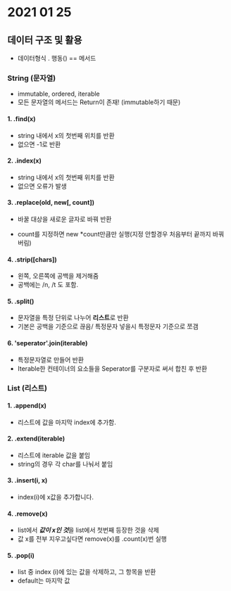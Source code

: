 # 2021 01 25

## 데이터 구조 및 활용

- 데이터형식 . 행동()  == 메서드



### String (문자열)

- immutable, ordered, iterable
- 모든 문자열의 메서드는 Return이 존재! (immutable하기 때문)

#### 1.  .find(x)

- string 내에서 x의 첫번째 위치를 반환
- 없으면 -1로 반환

#### 2. .index(x)

- string 내에서 x의 첫번째 위치를 반환
- 없으면 오류가 발생



#### 3. .replace(old, new[, count])

- 바꿀 대상을 새로운 글자로 바꿔 반환

- count를 지정하면 new *count만큼만 실행(지정 안할경우 처음부터 끝까지 바꿔버림)



#### 4. .strip([chars])

- 왼쪽, 오른쪽에 공백을 제거해줌
- 공백에는 /n, /t 도 포함.



#### 5. .split()

- 문자열을 특정 단위로 나누어 **리스트**로 반환
- 기본은 공백을 기준으로 끊음/ 특정문자 넣을시 특정문자 기준으로 쪼갬



#### 6. 'seperator'.join(iterable)

- 특정문자열로 만들어 반환
- Iterable한 컨테이너의 요소들을 Seperator를 구분자로 써서 합친 후 반환



### List (리스트)

#### 1. .append(x)

- 리스트에 값을 마지막 index에 추가함.



#### 2. .extend(iterable)

- 리스트에 iterable 값을 붙임
- string의 경우 각 char를 나눠서 붙임



#### 3. .insert(i, x)

- index(i)에 x값을 추가합니다.

#### 4. .remove(x)

- list에서 ***값이 x인 것***을 list에서 첫번째 등장한 것을 삭제
- 값 x를 전부 지우고싶다면 remove(x)를 .count(x)번 실행

#### 5. .pop(i)

- list 중 index (i)에 있는 값을 삭제하고, 그 항목을 반환
- default는 마지막 값